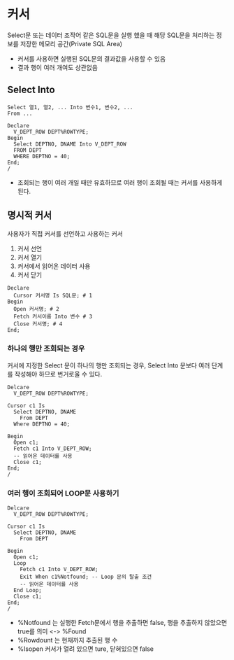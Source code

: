 # 커서
Select문 또는 데이터 조작어 같은 SQL문을 실행 했을 때 해당 SQL문을 처리하는 정보를 저장한 메모리 공간(Private SQL Area)

- 커서를 사용하면 실행된 SQL문의 결과값을 사용할 수 있음
- 결과 행이 여러 개여도 상관없음



## Select Into
```
Select 열1, 열2, ... Into 변수1, 변수2, ...
From ...
```

```
Declare
  V_DEPT_ROW DEPT%ROWTYPE;
Begin
  Select DEPTNO, DNAME Into V_DEPT_ROW
  FROM DEPT
  WHERE DEPTNO = 40;
End;
/
```
- 조회되는 행이 여러 개일 때만 유효하므로 여러 행이 조회될 때는 커서를 사용하게 된다.



## 명시적 커서
사용자가 직접 커서를 선언하고 사용하는 커서

1. 커서 선언
2. 커서 열기
3. 커서에서 읽어온 데이터 사용
4. 커서 닫기
```
Declare
  Cursor 커서명 Is SQL문; # 1
Begin
  Open 커서명; # 2
  Fetch 커서이름 Into 변수 # 3
  Close 커서명; # 4
End;
```

### 하나의 행만 조회되는 경우
커서에 지정한 Select 문이 하나의 행만 조회되는 경우, Select Into 문보다 여러 단계를 작성해야 하므로 번거로울 수 있다.
```
Delcare
  V_DEPT_ROW DEPT%ROWTYPE;

Cursor c1 Is
  Select DEPTNO, DNAME
    From DEPT
  Where DEPTNO = 40;

Begin
  Open c1;
  Fetch c1 Into V_DEPT_ROW;
  -- 읽어온 데이터를 사용
  Close c1;
End;
/
```

### 여러 행이 조회되어 LOOP문 사용하기
```
Delcare
  V_DEPT_ROW DEPT%ROWTYPE;

Cursor c1 Is
  Select DEPTNO, DNAME
    From DEPT

Begin
  Open c1;
  Loop
    Fetch c1 Into V_DEPT_ROW;
    Exit When c1%Notfound; -- Loop 문의 탈출 조건
    -- 읽어온 데이터를 사용
  End Loop;
  Close c1;
End;
/
```
- %Notfound 는 실행한 Fetch문에서 행을 추출하면 false, 행을 추출하지 않았으면 true를 의미 <-> %Found
- %Rowdount 는 현재까지 추출된 행 수
- %Isopen 커서가 열려 있으면 ture, 닫혀있으면 false

